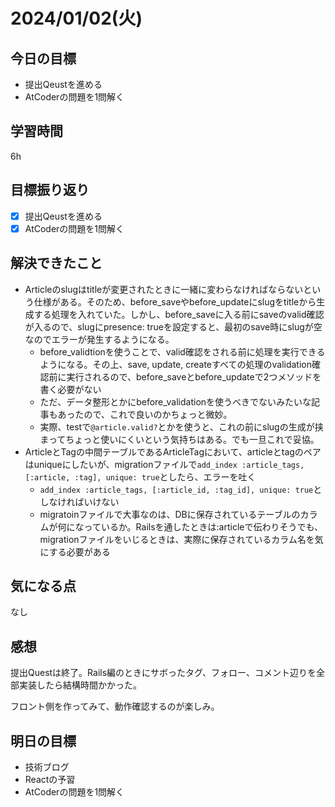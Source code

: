 # 2024/01/02(火)

## 今日の目標
* 提出Qeustを進める
* AtCoderの問題を1問解く

## 学習時間
6h

## 目標振り返り
* [x] 提出Qeustを進める
* [x] AtCoderの問題を1問解く

## 解決できたこと
- Articleのslugはtitleが変更されたときに一緒に変わらなければならないという仕様がある。そのため、before_saveやbefore_updateにslugをtitleから生成する処理を入れていた。しかし、before_saveに入る前にsaveのvalid確認が入るので、slugにpresence: trueを設定すると、最初のsave時にslugが空なのでエラーが発生するようになる。
  - before_validtionを使うことで、valid確認をされる前に処理を実行できるようになる。その上、save, update, createすべての処理のvalidation確認前に実行されるので、before_saveとbefore_updateで2つメソッドを書く必要がない
  - ただ、データ整形とかにbefore_validationを使うべきでないみたいな記事もあったので、これで良いのかちょっと微妙。
  - 実際、testで`@article.valid?`とかを使うと、これの前にslugの生成が挟まってちょっと使いにくいという気持ちはある。でも一旦これで妥協。
- ArticleとTagの中間テーブルであるArticleTagにおいて、articleとtagのペアはuniqueにしたいが、migrationファイルで`add_index :article_tags, [:article, :tag], unique: true`としたら、エラーを吐く
  - `add_index :article_tags, [:article_id, :tag_id], unique: true`としなければいけない
  - migratoinファイルで大事なのは、DBに保存されているテーブルのカラムが何になっているか。Railsを通したときは:articleで伝わりそうでも、migrationファイルをいじるときは、実際に保存されているカラム名を気にする必要がある

## 気になる点
なし

## 感想
提出Questは終了。Rails編のときにサボったタグ、フォロー、コメント辺りを全部実装したら結構時間かかった。

フロント側を作ってみて、動作確認するのが楽しみ。

## 明日の目標
* 技術ブログ
* Reactの予習
* AtCoderの問題を1問解く
